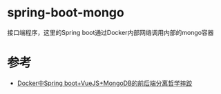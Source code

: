 # spring-boot-mongo
接口端程序，这里的Spring boot通过Docker内部网络调用内部的mongo容器
# 参考
* [Docker中Spring boot+VueJS+MongoDB的前后端分离哲学摔跤](https://my.oschina.net/fxtxz2/blog/3016664)
